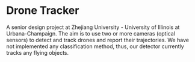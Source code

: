 # Drone Tracker
A senior design project at Zhejiang University - University of Illinois at Urbana-Champaign. 
The aim is to use two or more cameras (optical sensors) to detect and track drones and report their trajectories. 
We have not implemented any classification method, thus, our detector currently tracks any flying objects.
